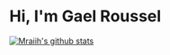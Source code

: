 # Hi, I'm Gael Roussel

[![Mraiih's github stats](https://github-readme-stats.vercel.app/api?username=mraiih&count_private=true&show_icons=true&theme=tokyonight)](https://github.com/Mraiih)
